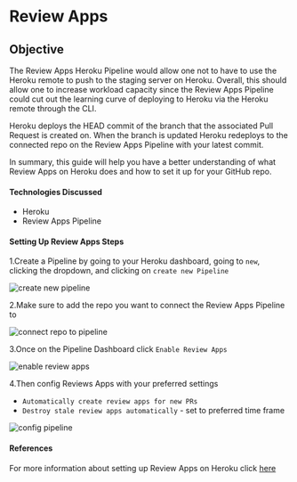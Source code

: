 # Review Apps

## Objective

The Review Apps Heroku Pipeline would allow one not to have to use the Heroku remote to push to the staging server on Heroku. Overall, this should allow one to increase workload capacity since the Review Apps Pipeline could cut out the learning curve of deploying to Heroku via the Heroku remote through the CLI.

Heroku deploys the HEAD commit of the branch that the associated Pull Request is created on. When the branch is updated Heroku redeploys to the connected repo on the Review Apps Pipeline with your latest commit.

In summary, this guide will help you have a better understanding of what Review Apps on Heroku does and how to set it up for your GitHub repo.

#### Technologies Discussed

* Heroku
* Review Apps Pipeline

#### Setting Up Review Apps Steps

1.Create a Pipeline by going to your Heroku dashboard, going to `new`, clicking the dropdown, and clicking on `create new Pipeline`

![create new pipeline](https://tk-assets.lambdaschool.com/fbc62d5d-ea11-4976-bd98-c8294305f2fe_ScreenShot2020-05-07at3.43.16PM.png)

2.Make sure to add the repo you want to connect the Review Apps Pipeline to

![connect repo to pipeline](https://tk-assets.lambdaschool.com/a6312cb5-6b39-42db-be84-724d05881acc_ScreenShot2020-05-07at3.48.55PM.png)

3.Once on the Pipeline Dashboard click `Enable Review Apps`

![enable review apps](https://tk-assets.lambdaschool.com/e148df1f-653b-4f43-a3ac-0317e233997a_ScreenShot2020-05-07at3.53.22PM.png)

4.Then config Reviews Apps with your preferred settings

* `Automatically create review apps for new PRs`
* `Destroy stale review apps automatically` - set to preferred time frame

![config pipeline](https://tk-assets.lambdaschool.com/0f2e4a39-c47d-4a07-baaf-c19d12e68ff5_ScreenShot2020-05-07at3.57.09PM.png)

#### References

For more information about setting up Review Apps on Heroku click [here](https://devcenter.heroku.com/articles/github-integration-review-apps#configuration)

